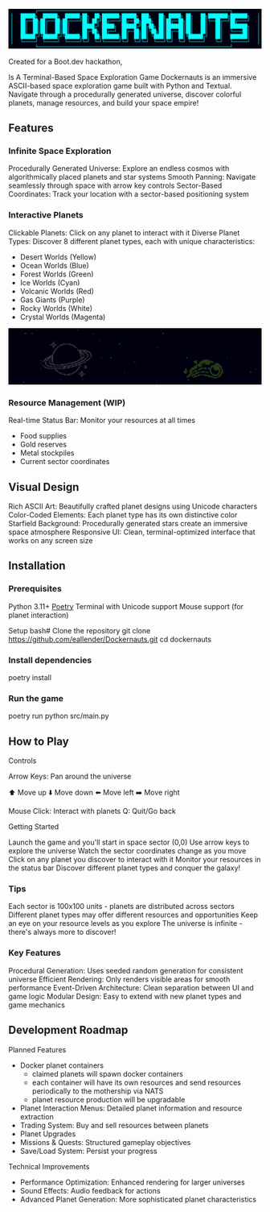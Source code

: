![Dockernauts](static/imgs/title-screen.png)

Created for a Boot.dev hackathon,

Is A Terminal-Based Space Exploration Game
Dockernauts is an immersive ASCII-based space exploration game built with Python and Textual. Navigate through a procedurally generated universe, discover colorful planets, manage resources, and build your space empire!

## Features

### Infinite Space Exploration

Procedurally Generated Universe: Explore an endless cosmos with algorithmically placed planets and star systems
Smooth Panning: Navigate seamlessly through space with arrow key controls
Sector-Based Coordinates: Track your location with a sector-based positioning system

### Interactive Planets

Clickable Planets: Click on any planet to interact with it
Diverse Planet Types: Discover 8 different planet types, each with unique characteristics:

- Desert Worlds (Yellow)
- Ocean Worlds (Blue)
- Forest Worlds (Green)
- Ice Worlds (Cyan)
- Volcanic Worlds (Red)
- Gas Giants (Purple)
- Rocky Worlds (White)
- Crystal Worlds (Magenta)

![planets](static/imgs/planets.png)

### Resource Management (WIP)

Real-time Status Bar: Monitor your resources at all times

- Food supplies
- Gold reserves
- Metal stockpiles
- Current sector coordinates

## Visual Design

Rich ASCII Art: Beautifully crafted planet designs using Unicode characters
Color-Coded Elements: Each planet type has its own distinctive color
Starfield Background: Procedurally generated stars create an immersive space atmosphere
Responsive UI: Clean, terminal-optimized interface that works on any screen size

## Installation

### Prerequisites

Python 3.11+
[Poetry](https://python-poetry.org/docs/)
Terminal with Unicode support
Mouse support (for planet interaction)

Setup
bash# Clone the repository
git clone https://github.com/eallender/Dockernauts.git
cd dockernauts

### Install dependencies
poetry install

### Run the game
poetry run python src/main.py

## How to Play
Controls

Arrow Keys: Pan around the universe

⬆️ Move up
⬇️ Move down
⬅️ Move left
➡️ Move right

Mouse Click: Interact with planets
Q: Quit/Go back

Getting Started

Launch the game and you'll start in space sector (0,0)
Use arrow keys to explore the universe
Watch the sector coordinates change as you move
Click on any planet you discover to interact with it
Monitor your resources in the status bar
Discover different planet types and conquer the galaxy!

### Tips

Each sector is 100x100 units - planets are distributed across sectors
Different planet types may offer different resources and opportunities
Keep an eye on your resource levels as you explore
The universe is infinite - there's always more to discover!

### Key Features

Procedural Generation: Uses seeded random generation for consistent universe
Efficient Rendering: Only renders visible areas for smooth performance
Event-Driven Architecture: Clean separation between UI and game logic
Modular Design: Easy to extend with new planet types and game mechanics

## Development Roadmap
Planned Features

- Docker planet containers
    - claimed planets will spawn docker containers
    - each container will have its own resources and send resources periodically to the mothership via NATS
    - planet resource production will be upgradable
- Planet Interaction Menus: Detailed planet information and resource extraction
- Trading System: Buy and sell resources between planets
- Planet Upgrades
- Missions & Quests: Structured gameplay objectives
- Save/Load System: Persist your progress

Technical Improvements

- Performance Optimization: Enhanced rendering for larger universes
- Sound Effects: Audio feedback for actions
- Advanced Planet Generation: More sophisticated planet characteristics